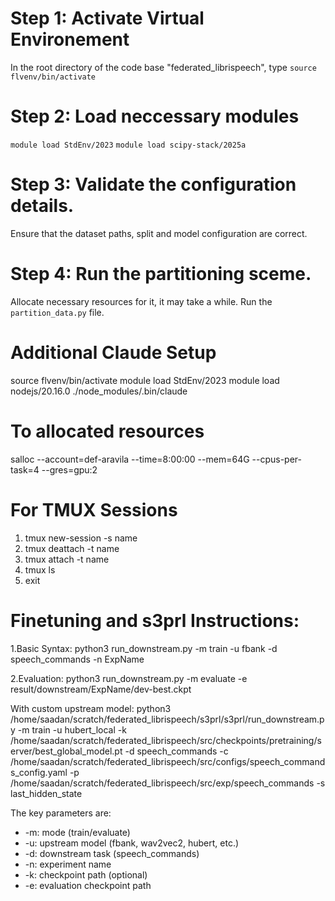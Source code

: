 # Step 1: Activate Virtual Environement
In the root directory of the code base "federated_librispeech", type `source flvenv/bin/activate`

# Step 2: Load neccessary modules
`module load StdEnv/2023`
`module load scipy-stack/2025a`

# Step 3: Validate the configuration details.
Ensure that the dataset paths, split and model configuration are correct.

# Step 4: Run the partitioning sceme.
Allocate necessary resources for it, it may take a while.
Run the `partition_data.py` file.

# Additional Claude Setup
source flvenv/bin/activate
module load StdEnv/2023
module load nodejs/20.16.0
./node_modules/.bin/claude

# To allocated resources
salloc --account=def-aravila --time=8:00:00 --mem=64G --cpus-per-task=4 --gres=gpu:2

# For TMUX Sessions 
1. tmux new-session -s name
2. tmux deattach -t name
3. tmux attach -t name
4. tmux ls
5. exit

# Finetuning and s3prl Instructions:

1.Basic Syntax: python3 run_downstream.py -m train -u fbank -d speech_commands -n ExpName

2.Evaluation: python3 run_downstream.py -m evaluate -e result/downstream/ExpName/dev-best.ckpt

With custom upstream model: python3 /home/saadan/scratch/federated_librispeech/s3prl/s3prl/run_downstream.py -m train -u  hubert_local -k  /home/saadan/scratch/federated_librispeech/src/checkpoints/pretraining/server/best_global_model.pt -d  speech_commands -c /home/saadan/scratch/federated_librispeech/src/configs/speech_commands_config.yaml -p   /home/saadan/scratch/federated_librispeech/src/exp/speech_commands -s last_hidden_state

The key parameters are:
- -m: mode (train/evaluate)
- -u: upstream model (fbank, wav2vec2, hubert, etc.)
- -d: downstream task (speech_commands)
- -n: experiment name
- -k: checkpoint path (optional)
- -e: evaluation checkpoint path